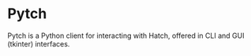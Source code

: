 # Pytch
Pytch is a Python client for interacting with Hatch, offered in CLI and GUI (tkinter) interfaces.
